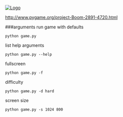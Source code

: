 [![Logo](http://i.imgur.com/QE0486f.png)](http://i.imgur.com)

http://www.pygame.org/project-Boom-2891-4720.html

###arguments
run game with defaults

    python game.py
list help arguments

    python game.py --help
fullscreen

    python game.py -f
difficulty

    python game.py -d hard
screen size

    python game.py -s 1024 800
    

